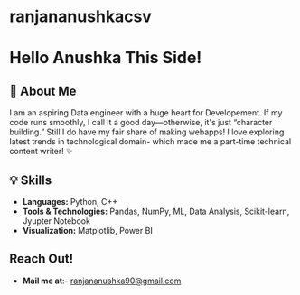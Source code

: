 # ranjananushkacsv





# Hello Anushka This Side!

## 👋 About Me
I am an aspiring Data engineer with a huge heart for Developement. If my code runs smoothly, I call it a good day—otherwise, it's just “character building.” Still I do have my fair share of making webapps! I love exploring latest trends in technological domain- which made me a part-time technical content writer! ✨

  
## 💡 Skills
- **Languages:** Python, C++
- **Tools & Technologies:** Pandas, NumPy, ML, Data Analysis, Scikit-learn, Jyupter Notebook
- **Visualization:** Matplotlib, Power BI

## Reach Out!
- **Mail me at**:- ranjananushka90@gmail.com 


<!---
ranjananushkacsv/ranjananushkacsv is a ✨ special ✨ repository because its `README.md` (this file) appears on your GitHub profile.
You can click the Preview link to take a look at your changes.
--->
